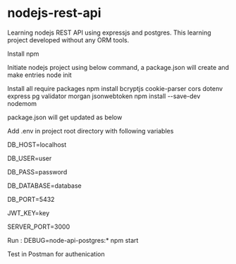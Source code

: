 # nodejs-rest-api
Learning nodejs REST API using expressjs and  postgres. This learning project developed without any ORM tools.

Install npm

Initiate nodejs project using below command, a package.json will create and make entries
node init


Install all require packages
npm install bcryptjs cookie-parser cors dotenv express pg validator morgan jsonwebtoken
npm install --save-dev nodemom

package.json will get updated as below



Add .env in project root directory with following variables


DB_HOST=localhost


DB_USER=user


DB_PASS=password


DB_DATABASE=database


DB_PORT=5432


JWT_KEY=key


SERVER_PORT=3000



Run :
DEBUG=node-api-postgres:* npm start

Test in Postman for authenication
